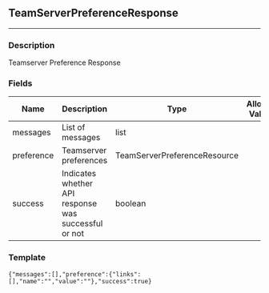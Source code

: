 ## TeamServerPreferenceResponse
---
### Description
Teamserver Preference Response
### Fields
| Name | Description | Type | Allowed Values | Required |
| ---- | ----------- | ---- | -------------- | -------- |
| messages | List of messages | list |  | false |
| preference | Teamserver preferences | TeamServerPreferenceResource |  | false |
| success | Indicates whether API response was successful or not | boolean |  | false |
### Template
```
{"messages":[],"preference":{"links":[],"name":"","value":""},"success":true}
```
